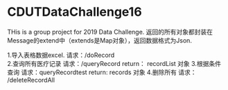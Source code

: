 # CDUTDataChallenge16
THis is a group project for 2019 Data Challenge.
返回的所有对象都封装在Message的extend中（extends是Map对象），返回数据格式为Json.

1.导入表格数据excel.
   请求：/doRecord    
2.查询所有医疗记录
   请求：/queryRecord  return： recordList  对象
3.根据条件查询
   请求：queryRecordtest  return:  records 对象
4.删除所有
   请求： /deleteRecordAll 
